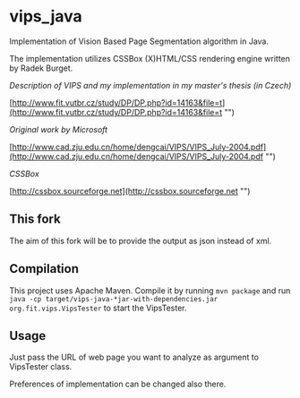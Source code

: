 vips_java
=============

Implementation of Vision Based Page Segmentation algorithm in Java. 

The implementation utilizes CSSBox (X)HTML/CSS rendering engine written
by Radek Burget.

*Description of VIPS and my implementation in my master's thesis (in Czech)*

[http://www.fit.vutbr.cz/study/DP/DP.php?id=14163&file=t](http://www.fit.vutbr.cz/study/DP/DP.php?id=14163&file=t "")

*Original work by Microsoft*

[http://www.cad.zju.edu.cn/home/dengcai/VIPS/VIPS_July-2004.pdf](http://www.cad.zju.edu.cn/home/dengcai/VIPS/VIPS_July-2004.pdf "")

*CSSBox*

[http://cssbox.sourceforge.net](http://cssbox.sourceforge.net "")

This fork
---------

The aim of this fork will be to provide the output as json instead of xml.

Compilation
-----------

This project uses Apache Maven. Compile it by running `mvn package` and run `java -cp target/vips-java-*jar-with-dependencies.jar org.fit.vips.VipsTester` to start the VipsTester.

Usage
-----

Just pass the URL of web page you want to analyze as argument to VipsTester class.

Preferences of implementation can be changed also there.

